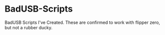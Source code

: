 # BadUSB-Scripts
BadUSB Scripts I've Created. These are confirmed to work with flipper zero, but not a rubber ducky. 
